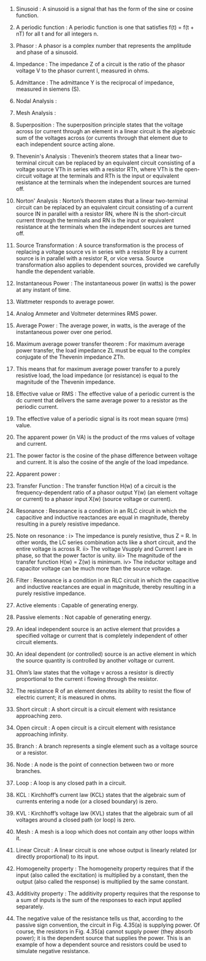 1. Sinusoid : A sinusoid is a signal that has the form of the sine or cosine function.
2. A periodic function : A periodic function is one that satisfies f(t) = f(t + nT) for all t and for all integers n.
3. Phasor : A phasor is a complex number that represents the amplitude and phase of a sinusoid.
4. Impedance : The impedance Z of a circuit is the ratio of the phasor voltage V to the phasor current I, measured in ohms.
5. Admittance : The admittance Y is the reciprocal of impedance, measured in siemens (S).
6. Nodal Analysis : 
7. Mesh Analysis : 
8. Superposition : The superposition principle states that the voltage across (or current through an element in a linear circuit is the algebraic sum of the voltages across (or currents through that element due to each independent source acting alone.
9. Thevenin's Analysis : Thevenin’s theorem states that a linear two-terminal circuit can be replaced by an equivalent circuit consisting of a voltage source VTh in series with a resistor RTh, where VTh is the open-circuit voltage at the terminals and RTh is the input or equivalent resistance at the terminals when the independent sources are turned off.
10. Norton' Analysis : Norton’s theorem states that a linear two-terminal circuit can be replaced by an equivalent circuit consisting of a current source IN in parallel with a resistor RN, where IN is the short-circuit current through the terminals and RN is the input or equivalent resistance at the terminals when the independent sources are turned off.
11. Source Transformation : A source transformation is the process of replacing a voltage source vs in series with a resistor R by a current source is in parallel with a resistor R, or vice versa. Source transformation also applies to dependent sources, provided we carefully handle the dependent variable.
12. Instantaneous Power : The instantaneous power (in watts) is the power at any instant of time.
13. Wattmeter responds to average power.
14. Analog Ammeter and Voltmeter determines RMS power.
15. Average Power : The average power, in watts, is the average of the instantaneous power over one period.
16. Maximum average power transfer theorem : For maximum average power transfer, the load impedance ZL must be equal to the complex conjugate of the Thevenin impedance ZTh.
17. This means that for maximum average power transfer to a purely resistive load, the load impedance (or resistance) is equal to the magnitude of the Thevenin impedance.
18. Effective value or RMS : The effective value of a periodic current is the dc current that delivers the same average power to a resistor as the periodic current.
19. The effective value of a periodic signal is its root mean square (rms) value.
20. The apparent power (in VA) is the product of the rms values of voltage and current.
21. The power factor is the cosine of the phase difference between voltage and current. It is also the cosine of the angle of the load impedance.
22. Apparent power : 
23. Transfer Function : The transfer function H(w) of a circuit is the frequency-dependent ratio of a phasor output Y(w) (an element voltage or current) to a phasor input X(w) (source voltage or current).
24. Resonance : Resonance is a condition in an RLC circuit in which the capacitive and inductive reactances are equal in magnitude, thereby resulting in a purely resistive impedance.
25. Note on resonance : 
i> The impedance is purely resistive, thus Z = R. In other words, the LC series combination acts like a short circuit, and the entire voltage is across R.
ii> The voltage Vsupply and Current I are in phase, so that the power factor is unity.
iii> The magnitude of the transfer function H(w) = Z(w) is minimum.
iv> The inductor voltage and capacitor voltage can be much more than the source voltage.
26. Filter : Resonance is a condition in an RLC circuit in which the capacitive and inductive reactances are equal in magnitude, thereby resulting in a purely resistive impedance.


27. Active elements : Capable of generating energy.
28. Passive elements : Not capable of generating energy.
29. An ideal independent source is an active element that provides a specified voltage or current that is completely independent of other circuit elements.
30. An ideal dependent (or controlled) source is an active element in which the source quantity is controlled by another voltage or current.
31. Ohm’s law states that the voltage v across a resistor is directly proportional to the current i flowing through the resistor.
32. The resistance R of an element denotes its ability to resist the flow of electric current; it is measured in ohms.
33. Short circuit : A short circuit is a circuit element with resistance approaching zero.
34. Open circuit : A open circuit is a circuit element with resistance approaching infinity.
35. Branch : A branch represents a single element such as a voltage source or a resistor.
36. Node : A node is the point of connection between two or more branches.
37. Loop : A loop is any closed path in a circuit.
38. KCL : Kirchhoff’s current law (KCL) states that the algebraic sum of currents entering a node (or a closed boundary) is zero.
39. KVL : Kirchhoff’s voltage law (KVL) states that the algebraic sum of all voltages around a closed path (or loop) is zero.
40. Mesh : A mesh is a loop which does not contain any other loops within it.
41. Linear Circuit : A linear circuit is one whose output is linearly related (or directly proportional) to its input.
42. Homogeneity property : The homogeneity property requires that if the input (also called the excitation) is multiplied by a constant, then the output (also called the response) is multiplied by the same constant.
43. Additivity property : The additivity property requires that the response to a sum of inputs is the sum of the responses to each input applied separately.
44. The negative value of the resistance tells us that, according to the passive sign convention, the circuit in Fig. 4.35(a) is supplying power. Of course, the resistors in Fig. 4.35(a) cannot supply power (they absorb power); it is the dependent source that supplies the power. This is an example of how a dependent source and resistors could be used to simulate negative resistance.













